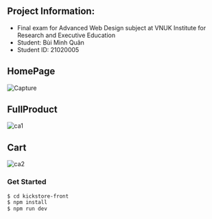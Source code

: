 ## Project Information:
- Final exam for Advanced Web Design subject at VNUK Institute for Research and Executive Education
- Student: Bùi Minh Quân
- Student ID: 21020005


## HomePage

<p align="center">

![Capture](https://github.com/WuanBui/KickStore-Front/assets/118819560/89509f7f-576d-4091-89b1-320f80fdd197)


</p>

## FullProduct

<p align="center">

![ca1](https://github.com/WuanBui/KickStore-Front/assets/118819560/b4e273da-d755-4bfb-a1a4-503833084eb8)


</p>

## Cart

<p align="center">
  
![ca2](https://github.com/WuanBui/KickStore-Front/assets/118819560/9fc7806f-b3dd-43e4-b2aa-f6eb0a689cda)

</p>


### Get Started
```sh
$ cd kickstore-front
$ npm install
$ npm run dev
```
